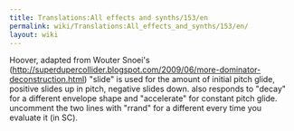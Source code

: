```yaml
---
title: Translations:All effects and synths/153/en
permalink: wiki/Translations:All_effects_and_synths/153/en/
layout: wiki
---
```


Hoover, adapted from Wouter Snoei's
(http://superdupercollider.blogspot.com/2009/06/more-dominator-deconstruction.html)
"slide" is used for the amount of initial pitch glide, positive slides
up in pitch, negative slides down. also responds to "decay" for a
different envelope shape and "accelerate" for constant pitch glide.
uncomment the two lines with "rrand" for a different every time you
evaluate it (in SC).
